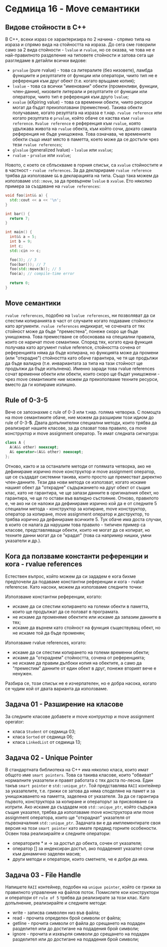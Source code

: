 # Седмица 16 - Move семантики

## Видове стойности в C++
В C++, всеки израз се характеризира по 2 начина - спрямо типа на израза и спрямо вида на стойността на израза. До сега сме говорили само за 2 вида стойности - `lvalue` и `rvalue`, но се оказва, че това не е най-правилното разделение на типовете стойности и затова сега ще разгледаме в детайли всички видове:
- `prvalue` (pure rvalue) - това са литералите (без низовете), ламбда функциите и резултатите от функции или оператори, чиито тип не е референция към друг обект (т.е. когато връщаме копия);
- `lvalue` - това са всички "именовани" обекти (променливи, функции, член-данни), низовите литерали и резултатите от функции или оператори, чиито тип е референция към друго `lvalue`;
- `xvalue` (eXpiring value) - това са временни обекти, чиито ресурси могат да бъдат преизползвани (преместени). Такива обекти получаваме, когато резултата на израза е т.нар. `rvalue reference` или когато резултата е `prvalue`, който обаче се каства към `rvalue reference`. `Rvalue reference` е референция към `rvalue`, която удължава живота на `rvalue` обекта, към който сочи, докато самата референция не бъде унищожена. Това означава, че временните обекти също имат място в паметта, което може да се достъпи чрез тези `rvalue references`;
- `glvalue` (generalized lvalue) - `lvalue` или `xvalue`;
- `rvalue` - `prvalue` или `xvalue`;

Новото, с което се сблъскваме в горния списък, са `xvalue` стойностите и в частност - `rvalue references`. За да декларираме `rvalue reference` трябва да използваме `&&` в декларацията на типа. Също така можем да използваме `std::move`, за да превърнем `lvalue` в `xvalue`. Ето няколко примера за създаване на `rvalue references`:

```c++
void foo(int&& a) {
  std::cout << a << '\n';
}

int bar() {
  return 7;
}

int main() {
  int&& a = 5;
  int b = 9;
  int c;
  std::cin >> c;

  foo(3); // 3
  foo(bar()); // 7
  foo(std::move(b)); // 5
  foo(a); // compile-time error
  
  return 0;
}
```

## Move семантики
`rvalue references`, подобно на `lvalue references`, ни позволяват да си спестим копиранията в част от случаите когато подаваме стойности като аргументи. `rvalue references` индикират, че сочената от тях стойност може да бъде "преместена", понеже скоро ще бъде унищожена. Това преместване се обосновава на специални правила, които се наричат move семантики. Според тях, когато една функция получава като аргумент rvalue reference, стойността сочена от референцията няма да бъде копирана, но функцията може да промени (или "открадне") стойността като обаче гарантира, че тя ще продължи да бъде валидна (т.е. инвариантата за типа на тази стойност ще продължи да бъде изпълнена). Именно заради това rvalue references сочат временни обекти или обекти, които скоро ще бъдат унищожени - чрез move семантиките ние можем да преизполваме техните ресурси, вместо да ги копираме излишно. 

## Rule of 0-3-5
Вече се запознахме с rule of 0-3 или т.нар. голяма четворка. С помощта на move семантиките обаче, ние можем да разширим този идиом до rule of 0-3-**5**. Двата допълнителни специални методи, които трябва да реализират нашите класове, за да спазват това правило, са move конструктор и move  assignment оператор. Те имат следната сигнатура:

```c++
class A {
  A(A&& other) noexcept;
  A& operator=(A&& other) noexcept;
};
```

Отново, както и за останалите методи от голямата четворка, ако не дефинираме изрично move конструктор и move assignment оператор, ще се създадат системни такива, които просто ще преместват директно член-данните. Тези два нови метода се използват, когато искаме нашият обект да "открадне" съдържанието на друг обект от същия клас, като не гарантира, че ще запази данните в оригиналния обект, но гарантира, че ще го остави във валидно състояние. Отново, правилото е, че ако ни се наложи да дефинираме изрично кой да е от следните 5 специални метода - конструктор за копиране, move конструктор, оператор за копиране, move assignment оператор и деструктор, то трябва изрично да дефинираме всичките 5. Тук обаче има доста случаи, в които се налага да нарушим това правило - типичен пример са класове, представляващи обекти, които не могат да се копират, но техните данни могат да се "крадат" (това са например нишки, умни указатели и др.).

## Кога да ползваме константи референции и кога - rvalue references
Естествен въпрос, който можем да си зададем е кога бихме предпочели да подаваме константни референции и кога - rvalue referencse. Като насоки, можем да използваме следните точки:

Използваме константни референции, когато:
- искаме да си спестим копирането на големи обекти в паметта, които ще продължат да се ползват в програмата.
- не искаме да променяме обектите или искаме да запазим данните в тях;
- искаме да върнем като стойност на функция съществуващ обект, но не искаме той да бъде променян;

Използваме rvalue references, когато:
- искаме да си спестим копирането на големи временни обекти;
- искаме да "откраднем" стойността, сочена от референцията;
- не искаме да правим дълбоки копия на обектите, а само да "преместим" данните от един обект в друг, понеже вторият вече е ненужен.

Разбира се, този списък не е изчерпателен, но е добра насока, когато се чудим кой от двата варианта да използваме.

## Задача 01 - Разширение на класове
За следните класове добавете и move контруктор и move assignment operator:
- класа `Student` от седмица 03;
- класа `Sorted` от седмица 06;
- класа `LinkedList` от седмица 13;

## Задача 02 - Unique Pointer
В стандартната библиотека на C++ има няколко класа, които имат общото име `smart pointers`. Това са такива класове, които "обвиват" нормалните указатели и правят работата с тях доста по-лесна. Един такъв `smart pointer` е `std::unique_ptr`. Той представлява `RAII` контейнер за указателите, т.е. грижи се затова да няма споделяне на памет и за унищожаването на паметта, заделена от указателя. За да се гарантира първото, конструктора за копиране и операторът за присвояване са изтрити. Ако искаме да създадем нов `std::unique_ptr`, който съдържа същия указател, трябва да използваме move конструктора или move assignment оператора, които ще "откраднат" указателя от първоначалния `std::unique_ptr`. Задачата ви е да имплементирате своя версия на този `smart pointer` като имате предвид горните особености. Освен това реализирайте и следните оператори:
- операторите * и -> за достъп до обекта, сочен от указателя;
- оператор [] за индексиран достъп, ако подаденият указател сочи към динамично заделен масив;
- други методи и оператори, които сметнете, че е добре да има.

## Задача 03 - File Handle
Напишете `RAII` контейнер, подобен на `unique pointer`, който се грижи за правилното управление на файлов поток. Помислете кои конструктори и оператори от `rule of 5` трябва да реализирате за този клас. Като допълнение, реализирайте и следните методи:
- write - записва символен низ във файла;
- read - прочита определен брой символи от файла;
- getline - прочита символи от файла до срещането на подаден разделител или до достигане на подадения брой символи;
- ignore - прочита и изхвърля символи до срещането на подаден разделител или до достигане на подадения брой символи;